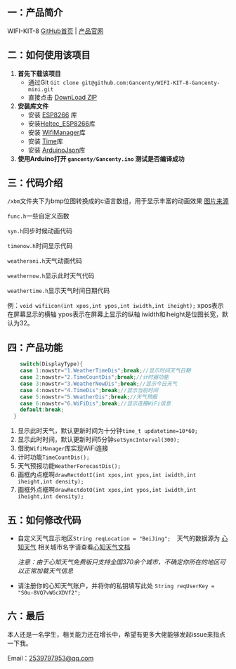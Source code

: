 ## 一：产品简介
WIFI-KIT-8&nbsp;[GitHub首页](https://github.com/HelTecAutomation/Heltec_ESP8266) | [产品官网](https://heltec.org)

## 二：如何使用该项目
1. **首先下载该项目**
    - 通过Git `Git clone git@github.com:Gancenty/WIFI-KIT-8-Gancenty-mini.git`
    - 直接点击 [DownLoad ZIP](https://github.com/Gancenty/WIFI-KIT-8-Gancenty-mini/archive/master.zip)
2. **安装库文件**
    -  安装 [ESP8266](https://github.com/esp8266/Arduino) 库
    - 安装[Heltec_ESP8266](https://github.com/HelTecAutomation/Heltec_ESP8266)库
    - 安装 [WifiManager](https://github.com/tzapu/WiFiManager)库
    - 安装 [Time](https://github.com/PaulStoffregen/Time)库
    - 安装 [ArduinoJson](https://github.com/bblanchon/ArduinoJson)库
3. **使用Arduino打开 `gancenty/Gancenty.ino` 测试是否编译成功**
## 三：代码介绍
`/xbm`文件夹下为bmp位图转换成的c语言数组，用于显示丰富的动画效果 [图片来源](https://icons8.com/animated-icons)

`func.h`一些自定义函数

`syn.h`同步时候动画代码

`timenow.h`时间显示代码

`weatherani.h`天气动画代码

`weathernow.h`显示此时天气代码

`weathertime.h`显示天气时间日期代码

例：`void wifiicon(int xpos,int ypos,int iwidth,int iheight);`&nbsp;xpos表示在屏幕显示的横轴 ypos表示在屏幕上显示的纵轴 iwidth和iheight是位图长宽，默认为32。

## 四：产品功能
```c
    switch(DisplayType){
    case 1:nowstr="1.WeatherTimeDis";break;//显示时间天气日期
    case 2:nowstr="2.TimeCountDis";break;//计时器功能
    case 3:nowstr="3.WeatherNowDis";break;//显示今日天气
    case 4:nowstr="4.TimeDis";break;//显示当前时间
    case 5:nowstr="5.WeatherDis";break;//天气预报
    case 6:nowstr="6.WiFiDis";break;//显示连接WiFi信息
    default:break;
  }  
```
1. 显示此时天气，默认更新时间为十分钟`time_t updatetime=10*60;` 
2. 显示此时时间，默认更新时间5分钟`setSyncInterval(300);`
3. 借助`WifiManager`库实现WiFi连接
4. 计时功能`TimeCountDis();`
5. 天气预报功能`WeatherForecastDis();`
6. 画框内点框啊`drawRectdotI(int xpos,int ypos,int iwidth,int iheight,int density);`
7. 画框外点框啊`drawRectdotO(int xpos,int ypos,int iwidth,int iheight,int density);`
## 五：如何修改代码
* 自定义天气显示地区`String reqLocation = "BeiJing";  `天气的数据源为 [心知天气](https://www.seniverse.com/) 相关城市名字请查看[心知天气文档](https://cdn.sencdn.com/download/data/thinkpage_cities.zip) 
    
    *注意：由于心知天气免费版只支持全国370余个城市，不确定你所在的地区可以正常加载天气信息*
* 请注册你的心知天气账户，并将你的私钥填写此处 `String reqUserKey = "S0u-8VQ7vWGcXDVf2";`

## 六：最后
本人还是一名学生，相关能力还在增长中，希望有更多大佬能够发起issue来指点一下我。

Email：2539797953@qq.com